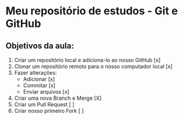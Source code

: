 # Meu repositório de estudos - Git e GitHub

## Objetivos da aula:

1. Criar um repositório local e adiciona-lo ao nosso GitHub [x]
2. Clonar um repositório remoto para o nosso computador local [x]
3. Fazer alterações:
    * Adicionar [x]
    * Commitar [x]
    * Enviar arquivos [x]
4. Criar uma nova Branch e Merge [X]
5. Criar um Pull Request [ ]
6. Criar nosso primeiro Fork [ ]